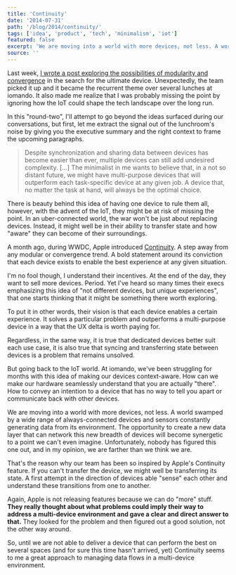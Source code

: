 ```yaml
---
title: 'Continuity'
date: '2014-07-31'
path: '/blog/2014/continuity/'
tags: ['idea', 'product', 'tech', 'minimalism', 'iot']
featured: false
excerpt: 'We are moving into a world with more devices, not less. A world swamped by a wide range of always-connected devices and sensors. However, we still have not figured out how to manage state across all of them.'
source: ''
---
```


Last week, [I wrote a post exploring the possibilities of modularity and convergence](/blog/2014/the-ultimate-device) in the search for the ultimate device. Unexpectedly, the team picked it up and it became the recurrent theme over several lunches at iomando. It also made me realize that I was probably missing the point by ignoring how the IoT could shape the tech landscape over the long run.

In this "round-two", I'll attempt to go beyond the ideas surfaced during our conversations, but first, let me extract the signal out of the lunchroom's noise by giving you the executive summary and the right context to frame the upcoming paragraphs.

> Despite synchronization and sharing data between devices has become easier than ever, multiple devices can still add undesired complexity. [...] The minimalist in me wants to believe that, in a not so distant future, we might have multi-purpose devices that will outperform each task-specific device at any given job. A device that, no matter the task at hand, will always be the optimal choice.

There is beauty behind this idea of having one device to rule them all, however, with the advent of the IoT, they might be at risk of missing the point. In an uber-connected world, the war won't be just about replacing devices. Instead, it might well be in their ability to transfer state and how "aware" they can become of their surroundings.

A month ago, during WWDC, Apple introduced [Continuity](https://www.apple.com/macos/continuity/). A step away from any modular or convergence trend. A bold statement around its conviction that each device exists to enable the best experience at any given situation.

I'm no fool though, I understand their incentives. At the end of the day, they want to sell more devices. Period. Yet I've heard so many times their execs emphasizing this idea of "not different devices, but unique experiences", that one starts thinking that it might be something there worth exploring.

To put it in other words, their vision is that each device enables a certain experience. It solves a particular problem and outperforms a multi-purpose device in a way that the UX delta is worth paying for.

Regardless, in the same way, it is true that dedicated devices better suit each use case, it is also true that syncing and transferring state between devices is a problem that remains unsolved.

But going back to the IoT world. At iomando, we've been struggling for months with this idea of making our devices context-aware. How can we make our hardware seamlessly understand that you are actually "there". How to convey an intention to a device that has no way to tell you apart or communicate back with other devices.

We are moving into a world with more devices, not less. A world swamped by a wide range of always-connected devices and sensors constantly generating data from its environment. The opportunity to create a new data layer that can network this new breadth of devices will become synergetic to a point we can't even imagine. Unfortunately, nobody has figured this one out, and in my opinion, we are farther than we think we are.

That's the reason why our team has been so inspired by Apple's Continuity feature. If you can't transfer the device, we might well be transferring its state. A first attempt in the direction of devices able "sense" each other and understand these transitions from one to another.

Again, Apple is not releasing features because we can do "more" stuff. **They really thought about what problems could imply their way to address a multi-device environment and gave a clear and direct answer to that.** They looked for the problem and then figured out a good solution, not the other way around.

So, until we are not able to deliver a device that can perform the best on several spaces (and for sure this time hasn't arrived, yet) Continuity seems to me a great approach to managing data flows in a multi-device environment.
